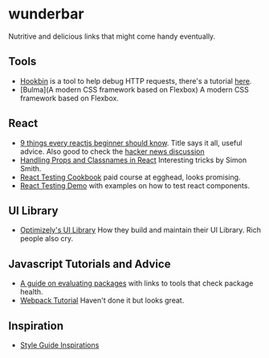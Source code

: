 # wunderbar
Nutritive and delicious links that might come handy eventually.  

## Tools  
* [Hookbin](https://hookbin.com/) is a tool to help debug HTTP requests, there's a tutorial [here](https://css-tricks.com/hookbin-capture-inspect-http-requests/).
* [Bulma](A modern CSS framework based on Flexbox) A modern CSS framework based on Flexbox.  

## React
* [9 things every reactjs beginner should know](https://camjackson.net/post/9-things-every-reactjs-beginner-should-know). Title says it all, useful advice. Also good to check the [hacker news discussion](https://news.ycombinator.com/item?id=10962784)    
* [Handling Props and Classnames in React](http://simonsmith.io/handling-props-and-classnames-in-react/) Interesting tricks by Simon Smith.  
* [React Testing Cookbook](https://egghead.io/series/react-testing-cookbook) paid course at egghead, looks promising.  
* [React Testing Demo](https://github.com/ruanyf/react-testing-demo) with examples on how to test react components.  


## UI Library  
* [Optimizely's UI Library](https://css-tricks.com/optimizelys-ui-library-oui-2-of-2/) How they build and maintain their UI Library. Rich people also cry.

## Javascript Tutorials and Advice    
* [A guide on evaluating
  packages](http://bytearcher.com/articles/evaluating-packages-1-check-community/)
with links to tools that check package health.  
* [Webpack Tutorial](https://github.com/AriaFallah/WebpackTutorial/tree/master/part1) Haven't done it but looks great.  

## Inspiration  
* [Style Guide Inspirations](https://medium.com/muzli-design-inspiration/style-guide-inspirations-dfb77c4bb13b#.67nvwq6em)
